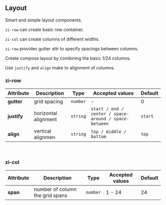 ## Layout

Smart and simple layout components.

<ex-code name="ex-layout-basic">

<code>zi-row</code> can create basic row container.

</ex-code>

<ex-code name="ex-layout-column">

<code>zi-col</code> can create columns of different widths.

</ex-code>

<ex-code name="ex-layout-spacing">

<code>zi-row</code> provides gutter attr to specify spacings between columns.

</ex-code>

<ex-code name="ex-layout-compose">

Create compose layout by combining the basic 1/24 columns.

</ex-code>

<ex-code name="ex-layout-alignment">

Use <code>justify</code> and <code>align</code> make to alignment of columns.

</ex-code>

<ex-footer edit-link="https://github.com/geist-org/vue/edit/master/docs/en-us/components/layout.md">
<h3>zi-row</h3>

| Attribute   | Description          | Type     | Accepted values                                       | Default |
| ----------- | -------------------- | -------- | ----------------------------------------------------- | ------- |
| **gutter**  | grid spacing         | `number` | -                                                     | 0       |
| **justify** | horizontal alignment | `string` | `start / end / center / space-around / space-between` | `start` |
| **align**   | vertical alignmen    | `string` | `top / middle / bottom`                               | `top`   |

<br/>
<h3>zi-col</h3>

| Attribute | Description                     | Type     | Accepted values | Default |
| --------- | ------------------------------- | -------- | --------------- | ------- |
| **span**  | number of column the grid spans | `number` | 1 - 24          | 24      |

</ex-footer>

